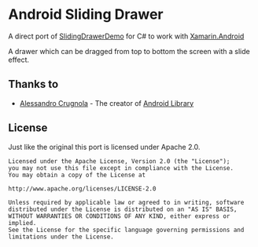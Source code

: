 Android Sliding Drawer
=======================

A direct port of [SlidingDrawerDemo](http://blog.sephiroth.it/wp-content/uploads/2011/03/SlidingDrawerDemo1.zip) for C# to work with [Xamarin.Android](http://www.xamarin.com/)


A drawer which can be dragged from top to bottom the screen with a slide effect.


Thanks to
---------
* [Alessandro Crugnola](https://github.com/sephiroth74) - The creator of [Android Library](http://blog.sephiroth.it/2011/03/29/widget-slidingdrawer-top-to-bottom)


License
-------
Just like the original this port is licensed under Apache 2.0.
    
    Licensed under the Apache License, Version 2.0 (the "License");
    you may not use this file except in compliance with the License.
    You may obtain a copy of the License at
    
    http://www.apache.org/licenses/LICENSE-2.0
    
    Unless required by applicable law or agreed to in writing, software
    distributed under the License is distributed on an "AS IS" BASIS,
    WITHOUT WARRANTIES OR CONDITIONS OF ANY KIND, either express or implied.
    See the License for the specific language governing permissions and
    limitations under the License.
